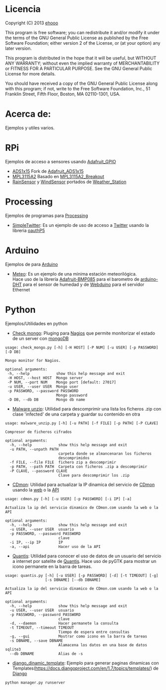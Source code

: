 # Licencia
Copyright (C) 2013 [ehooo](https://github.com/ehooo)

This program is free software; you can redistribute it and/or
modify it under the terms of the GNU General Public License
as published by the Free Software Foundation; either version 2
of the License, or (at your option) any later version.

This program is distributed in the hope that it will be useful,
but WITHOUT ANY WARRANTY; without even the implied warranty of
MERCHANTABILITY or FITNESS FOR A PARTICULAR PURPOSE.  See the
GNU General Public License for more details.

You should have received a copy of the GNU General Public License
along with this program; if not, write to the Free Software
Foundation, Inc., 51 Franklin Street, Fifth Floor, Boston, MA  02110-1301, USA.

# Acerca de:
Ejemplos y utiles varios.

# RPi
Ejemplos de acceso a sensores usando [Adafruit_GPIO](https://github.com/adafruit/Adafruit_Python_GPIO)
 * [ADS1x15](rpi/ADS1x15.py) Fork de [Adafruit_ADS1x15](https://github.com/adafruit/Adafruit-Raspberry-Pi-Python-Code/tree/master/Adafruit_ADS1x15)
 * [MPL3115A2](rpi/MPL3115A2.py) Basado en [MPL3115A2_Breakout](https://github.com/sparkfun/MPL3115A2_Breakout)
 * [RainSensor](rpi/RainSensor.py) y [WindSensor](rpi/WindSensor.py) portados de [Weather_Station](https://github.com/ehooo/Weather_Station)

# Processing
Ejemplos de programas para [Processing](http://processing.org/)
 * [SimpleTwitter](processing/SimpleTwitter):
 Es un ejemplo de uso de acceso a [Twitter](https://dev.twitter.com/apps) usando la libreria [oauthP5](http://www.nytlabs.com/oauthp5/)

# Arduino
Ejemplos de para [Arduino](http://arduino.cc/)
 * [Meteo](arduino/Meteo):
 Es un ejemplo de una minima estación meteorilógica.<br/>
 Hace uso de la librería [Adafruit-BMP085](https://github.com/adafruit/Adafruit-BMP085-Library) para el barometro
 de [arduino-DHT](https://github.com/markruys/arduino-DHT) para el sensor de humedad y
 de [Webduino](https://github.com/sirleech/Webduino) para el servidor Ethernet

# Python
Ejemplos/Utilidades en python
* [Check mongo](python/check_mongo.py):
 Pluging para [Nagios](http://www.nagios.org/) que permite monitorizar el estado de un server con [mongoDB](http://www.mongodb.org/)
 ```
 usage: check_mongo.py [-h] [-H HOST] [-P NUM] [-u USER] [-p PASSWORD] [-D DB]

Mongo monitor for Nagios.

optional arguments:
  -h, --help            show this help message and exit
  -H HOST, --host HOST  Mongo server
  -P NUM, --port NUM    Mongo port [default: 27017]
  -u USER, --user USER  Mongo user
  -p PASSWORD, --password PASSWORD
                        Mongo password
  -D DB, --db DB        Mongo db name
 ```
* [Malware unzip](python/malware_unzip.py):
 Utilidad para descomprimir una lista los ficheros .zip con clase 'infected' de una carpeta y guardar su contenido en otra
```
usage: malware_unzip.py [-h] [-u PATH] [-f FILE] [-p PATH] [-P CLAVE]

Compresor de ficheros cifrados

optional arguments:
  -h, --help            show this help message and exit
  -u PATH, --unpath PATH
                        carpeta donde se almancenaran los ficheros
                        descomprimidos
  -f FILE, --file FILE  fichero zip a descomprimir
  -p PATH, --path PATH  Carpeta con ficheros .zip a descomprimir
  -P CLAVE, --password CLAVE
                        Clave para descomprimir los .zip
```
* [CDmon](python/cdmon.py):
 Utilidad para actualizar la IP dinamica del servicio de [CDmon](https://www.cdmon.com/) usando la [web](https://dinamico.cdmon.org) o la [API](https://support.cdmon.com/entries/24118056-API-de-actualizaci%C3%B3n-de-IP-del-DNS-gratis-din%C3%A1mico)
```
usage: cdmon.py [-h] [-u USER] [-p PASSWORD] [-i IP] [-a]

Actualiza la ip del servicio dinamico de CDmon.com usando la web o la API

optional arguments:
  -h, --help            show this help message and exit
  -u USER, --user USER  usuario
  -p PASSWORD, --password PASSWORD
                        clave
  -i IP, --ip IP        IP
  -a, --api             Hacer uso de la API
```
* [Quantis](python/quantis.py):
 Utilidad para conocer el uso de datos de un usuario del servicio a internet por satelite de [Quantis](https://www.quantis.es/). Hace uso de pyGTK para mostrar un icono permanete en la barra de tareas.
```
usage: quantis.py [-h] [-u USER] [-p PASSWORD] [-d] [-t TIMEOUT] [-g]
                  [-s DBNAME] [--db DBNAME]

Actualiza la ip del servicio dinamico de CDmon.com usando la web o la API

optional arguments:
  -h, --help            show this help message and exit
  -u USER, --user USER  usuario
  -p PASSWORD, --password PASSWORD
                        clave
  -d, --daemon          Hacer permanete la consulta
  -t TIMEOUT, --timeout TIMEOUT
                        Tiempo de espera entre consultas
  -g, --gui             Mostrar como icono en la barra de tareas
  -s DBNAME, --save DBNAME
                        Alamacena los datos en una base de datos sqlite3
  --db DBNAME           Alias de -s
```
* [django_dinamic_template](python/django_dinamic_template):
 Ejemplo para generar paginas dinamicas con Templates(https://docs.djangoproject.com/en/1.7/topics/templates/) de [Django](https://www.djangoproject.com/)
 
``` python manager.py runserver ```
